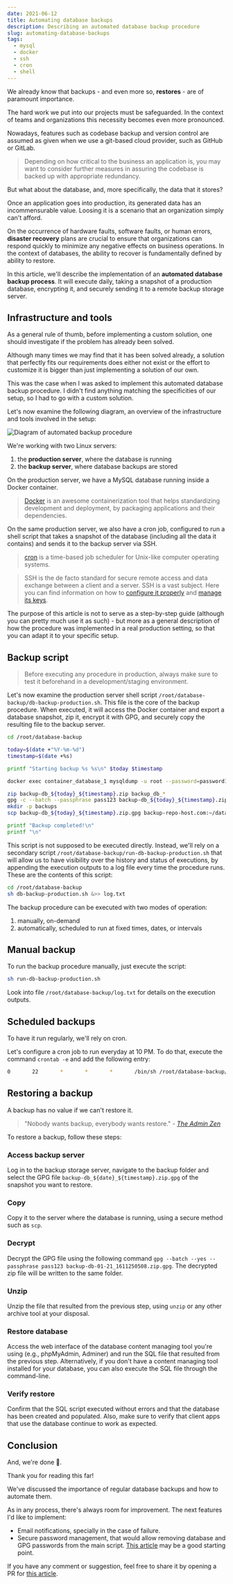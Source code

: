 ```yaml
---
date: 2021-06-12
title: Automating database backups
description: Describing an automated database backup procedure
slug: automating-database-backups
tags:
  - mysql
  - docker
  - ssh
  - cron
  - shell
---
```


We already know that backups - and even more so, **restores** - are of paramount
importance.

The hard work we put into our projects must be safeguarded. In the context of
teams and organizations this necessity becomes even more pronounced.

Nowadays, features such as codebase backup and version control are assumed as
given when we use a git-based cloud provider, such as GitHub or GitLab.

>Depending on how critical to the business an application is, you may want to
>consider further measures in assuring the codebase is backed up with
>appropriate redundancy.

But what about the database, and, more specifically, the data that it stores?

Once an application goes into production, its generated data has an
incommensurable value. Loosing it is a scenario that an organization simply
can't afford.

On the occurrence of hardware faults, software faults, or human errors,
**disaster recovery** plans are crucial to ensure that organizations can respond
quickly to minimize any negative effects on business operations. In the context
of databases, the ability to recover is fundamentally defined by ability to
restore.

In this article, we'll describe the implementation of an **automated database
backup process**. It will execute daily, taking a snapshot of a production
database, encrypting it, and securely sending it to a remote backup storage
server.

## Infrastructure and tools

As a general rule of thumb, before implementing a custom solution, one should
investigate if the problem has already been solved.

Although many times we may find that it has been solved already, a solution that
perfectly fits our requirements does either not exist or the effort to customize
it is bigger than just implementing a solution of our own.

This was the case when I was asked to implement this automated database backup
procedure. I didn't find anything matching the specificities of our setup, so I
had to go with a custom solution.

Let's now examine the following diagram, an overview of the infrastructure and
tools involved in the setup:

![Diagram of automated backup procedure](/img/articles/2021-06-12-automating-database-backups.png)

We're working with two Linux servers:

1. the **production server**, where the database is running
2. the **backup server**, where database backups are stored

On the production server, we have a MySQL database running inside a Docker
container.

>[Docker](https://www.docker.com/) is an awesome containerization tool that
helps standardizing development and deployment, by packaging applications and
their dependencies.

On the same production server, we also have a cron job, configured to run a
shell script that takes a snapshot of the database (including all the data it
contains) and sends it to the backup server via SSH.

>[cron](https://man7.org/linux/man-pages/man8/cron.8.html) is a time-based job
>scheduler for Unix-like computer operating systems.

>SSH is the de facto standard for secure remote access and data exchange between
>a client and a server. SSH is a vast subject. Here you can find information on
>how to [configure it
>properly](https://goteleport.com/blog/how-to-ssh-properly/) and [manage its
>keys](https://goteleport.com/blog/ssh-key-management/).

The purpose of this article is not to serve as a step-by-step guide (although
you can pretty much use it as such) - but more as a general description of how
the procedure was implemented in a real production setting, so that you can
adapt it to your specific setup.

## Backup script

>Before executing any procedure in production, always make sure to test it
>beforehand in a development/staging environment.

Let's now examine the production server shell script
`/root/database-backup/db-backup-production.sh`. This file is the core of the
backup procedure. When executed, it will access the Docker container and export
a database snapshot, zip it, encrypt it with GPG, and securely copy the
resulting file to the backup server.

```sh
cd /root/database-backup

today=$(date +"%Y-%m-%d")
timestamp=$(date +%s)

printf "Starting backup %s %s\n" $today $timestamp

docker exec container_database_1 mysqldump -u root --password=password123 --events --routines --triggers bd > backup_db_${today}_${timestamp}.sql

zip backup-db_${today}_${timestamp}.zip backup_db_*
gpg -c --batch --passphrase pass123 backup-db_${today}_${timestamp}.zip
mkdir -p backups
scp backup-db_${today}_${timestamp}.zip.gpg backup-repo-host.com:~/database-backups

printf "Backup completed!\n"
printf "\n"
```

This script is not supposed to be executed directly. Instead, we'll rely on a
secondary script `/root/database-backup/run-db-backup-production.sh` that will
allow us to have visibility over the history and status of executions, by
appending the execution outputs to a log file every time the procedure runs.
These are the contents of this script:

```sh
cd /root/database-backup
sh db-backup-production.sh &>> log.txt
```

The backup procedure can be executed with two modes of operation:

1. manually, on-demand
2. automatically, scheduled to run at fixed times, dates, or intervals

## Manual backup

To run the backup procedure manually, just execute the script:

```sh
sh run-db-backup-production.sh
```

Look into file `/root/database-backup/log.txt` for details on the execution
outputs.

## Scheduled backups

To have it run regularly, we'll rely on cron. 

Let's configure a cron job to run everyday at 10 PM. To do that, execute the
command `crontab -e` and add the following entry:

```sh
0       22       *       *       *       /bin/sh /root/database-backup/run-db-backup-production.sh
```

## Restoring a backup

A backup has no value if we can't restore it.

>"Nobody wants backup, everybody wants restore." - 
*[The Admin Zen](https://adminzen.org/backup/)*

To restore a backup, follow these steps:

### Access backup server

Log in to the backup storage server, navigate to the backup folder and select
the GPG file `backup-db_${date}_${timestamp}.zip.gpg` of the snapshot you want
to restore.

### Copy

Copy it to the server where the database is running, using a secure method such
as `scp`.

### Decrypt

Decrypt the GPG file using the following command `gpg --batch --yes --passphrase
pass123 backup-db-01-21_1611250508.zip.gpg`. The decrypted zip file will be
written to the same folder.

### Unzip

Unzip the file that resulted from the previous step, using `unzip` or any other
archive tool at your disposal.

### Restore database

Access the web interface of the database content managing tool you're using
(e.g., phpMyAdmin, Adminer) and run the SQL file that resulted from the previous
step. Alternatively, if you don't have a content managing tool installed for
your database, you can also execute the SQL file through the command-line.

### Verify restore

Confirm that the SQL script executed without errors and that the database has
been created and populated. Also, make sure to verify that client apps that use
the database continue to work as expected.

## Conclusion

And, we're done 💪.

Thank you for reading this far!

We've discussed the importance of regular database backups and how to automate
them.

As in any process, there's always room for improvement. 
The next features I'd like to implement:

- Email notifications, specially in the case of failure.
- Secure password management, that would allow removing database and GPG
  passwords from the main script. [This
  article](https://smallstep.com/blog/command-line-secrets/) may be a good
  starting point.

If you have any comment or suggestion, feel free to share it by opening a PR for
[this
article](https://github.com/ramigs/ramigs.dev/blob/master/src/site/posts/2021-06-12-automating-database-backups.md).


